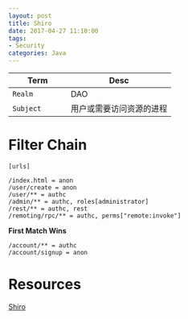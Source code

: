 ```yaml
---
layout: post
title: Shiro
date: 2017-04-27 11:10:00
tags:
- Security
categories: Java
---
```



|       Term           | Desc                                                  |
| -------------------- | ----------------------------------------------------- |
| `Realm`              |   DAO                                                 |
| `Subject`            | 用户或需要访问资源的进程                                  |





# Filter Chain

```properties
[urls]

/index.html = anon
/user/create = anon
/user/** = authc
/admin/** = authc, roles[administrator]
/rest/** = authc, rest
/remoting/rpc/** = authc, perms["remote:invoke"]
```

**First Match Wins**
```properties
/account/** = authc
/account/signup = anon
```



# Resources
[Shiro](http://shiro.apache.org)
